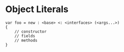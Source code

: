# Object Literals

```azoth
var foo = new : <base> <: <interfaces> (<args...>)
{
    // constructor
    // fields
    // methods
}
```
